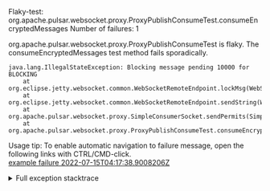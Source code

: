         
Flaky-test: org.apache.pulsar.websocket.proxy.ProxyPublishConsumeTest.consumeEncryptedMessages
Number of failures: 1

org.apache.pulsar.websocket.proxy.ProxyPublishConsumeTest is flaky. The consumeEncryptedMessages test method fails sporadically.

```
java.lang.IllegalStateException: Blocking message pending 10000 for BLOCKING
	at org.eclipse.jetty.websocket.common.WebSocketRemoteEndpoint.lockMsg(WebSocketRemoteEndpoint.java:133)
	at org.eclipse.jetty.websocket.common.WebSocketRemoteEndpoint.sendString(WebSocketRemoteEndpoint.java:392)
	at org.apache.pulsar.websocket.proxy.SimpleConsumerSocket.sendPermits(SimpleConsumerSocket.java:105)
	at org.apache.pulsar.websocket.proxy.ProxyPublishConsumeTest.consumeEncryptedMessages(ProxyPublishConsumeTest.java:968)
```

Usage tip: To enable automatic navigation to failure message, open the following links with CTRL/CMD-click.  
[example failure 2022-07-15T04:17:38.9008206Z](https://github.com/apache/pulsar/runs/7351540734?check_suite_focus=true#step:8:609)  


<details>
<summary>Full exception stacktrace</summary>
<code><pre>
java.lang.IllegalStateException: Blocking message pending 10000 for BLOCKING
	at org.eclipse.jetty.websocket.common.WebSocketRemoteEndpoint.lockMsg(WebSocketRemoteEndpoint.java:133)
	at org.eclipse.jetty.websocket.common.WebSocketRemoteEndpoint.sendString(WebSocketRemoteEndpoint.java:392)
	at org.apache.pulsar.websocket.proxy.SimpleConsumerSocket.sendPermits(SimpleConsumerSocket.java:105)
	at org.apache.pulsar.websocket.proxy.ProxyPublishConsumeTest.consumeEncryptedMessages(ProxyPublishConsumeTest.java:968)
	at java.base/jdk.internal.reflect.NativeMethodAccessorImpl.invoke0(Native Method)
	at java.base/jdk.internal.reflect.NativeMethodAccessorImpl.invoke(NativeMethodAccessorImpl.java:62)
	at java.base/jdk.internal.reflect.DelegatingMethodAccessorImpl.invoke(DelegatingMethodAccessorImpl.java:43)
	at java.base/java.lang.reflect.Method.invoke(Method.java:566)
	at org.testng.internal.MethodInvocationHelper.invokeMethod(MethodInvocationHelper.java:132)
	at org.testng.internal.InvokeMethodRunnable.runOne(InvokeMethodRunnable.java:45)
	at org.testng.internal.InvokeMethodRunnable.call(InvokeMethodRunnable.java:73)
	at org.testng.internal.InvokeMethodRunnable.call(InvokeMethodRunnable.java:11)
	at java.base/java.util.concurrent.FutureTask.run(FutureTask.java:264)
	at java.base/java.util.concurrent.ThreadPoolExecutor.runWorker(ThreadPoolExecutor.java:1128)
	at java.base/java.util.concurrent.ThreadPoolExecutor$Worker.run(ThreadPoolExecutor.java:628)
	at java.base/java.lang.Thread.run(Thread.java:829)

</pre></code>
</details>

